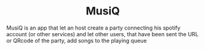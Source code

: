 <h1 align="center"> MusiQ </h1>

MusiQ is an app that let an host create a party connecting his spotify account (or other services)
and let other users, that have been sent the URL or QRcode of the party, add songs to the playing queue

